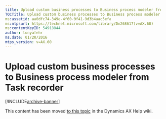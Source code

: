 ```yaml
---
title: Upload custom business processes to Business process modeler from Task recorder
TOCTitle: Upload custom business processes to Business process modeler from Task recorder
ms:assetid: aa0dfc74-349e-4f60-9f41-9d3b4aac5efa
ms:mtpsurl: https://technet.microsoft.com/library/Dn268617(v=AX.60)
ms:contentKeyID: 54918844
author: tonyafehr
ms.date: 01/20/2016
mtps_version: v=AX.60
---
```


# Upload custom business processes to Business process modeler from Task recorder 


[!INCLUDE[archive-banner](includes/archive-banner.md)]


This content has been moved [to this topic](https://ax.help.dynamics.com/en/wiki/upload-custom-business-processes-to-business-process-modeler-from-task-recorder/) in the Dynamics AX Help wiki.

  



